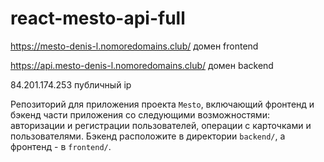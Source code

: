 # react-mesto-api-full

https://mesto-denis-l.nomoredomains.club/ домен frontend

https://api.mesto-denis-l.nomoredomains.club/ домен backend

84.201.174.253 публичный ip

Репозиторий для приложения проекта `Mesto`, включающий фронтенд и бэкенд части приложения со следующими возможностями: авторизации и регистрации пользователей, операции с карточками и пользователями. Бэкенд расположите в директории `backend/`, а фронтенд - в `frontend/`.
